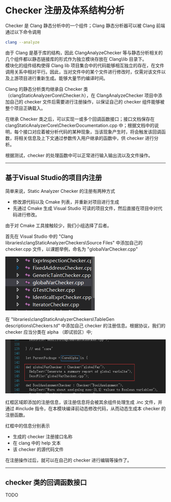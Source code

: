 # Checker 注册及体系结构分析

Checker 是 Clang 静态分析中的一个组件；Clang 静态分析器可以被 Clang 前端通过以下命令调用

```sh
clang --analyze
```

由于 Clang 是基于库的结构，因此 ClangAnalyzeChecker 等与静态分析相关的几个组件都以静态链接库的形式作为独立模块存放在 Clang\lib 目录下。  
模块化的组件结构使得 Clang lib 项目集合中的代码能够相互独立的存在，在文件调用关系中相对平行。因此，当对文件中的某个文件进行修改时，仅需对该文件以及上游项目进行重新生成。能够大量节约编译时间。

Clang 的静态分析类均继承自 Checker 类（clangStaticAnalyzerCore\Checker.h），在 ClangAnalyzeChecker 项目中添加自己的 checker 文件后需要进行注册操作，以保证自己的 checker 组件能够被整个项目正确载入。

在继承 Checker 类之后，可以实现一或多个回调函数接口；接口文档保存在 clangStaticAnalyzerCore\CheckerDocumentation.cpp 中；根据文档中的说明，每个接口对应着被分析代码的某种现象，当该现象产生时，将会触发该回调函数，将相关信息及上下文通过参数传入用户继承的函数中，供 checker 进行分析。  

根据测试，checker 的处理函数中可以正常进行输入输出流以及文件操作。

---

## 基于Visual Studio的项目内注册

简单来说，Static Analyzer Checker 的注册有两种方式

* 修改源代码以及 Cmake 列表，并重新对项目进行生成
* 先通过 Cmake 生成 Visual Studio 可读的项目文件，然后直接在项目中对代码进行修改。

由于对 Cmake 工具接触较少，我们小组选择了后者。

首先在 Visual Studio 中的 "Clang libraries\clangStaticAnalyzerCheckers\Source Files" 中添加自己的 checker.cpp 文件，以课题举例，命名为 "globalVarChecker.cpp"

![img](https://github.com/Reskip/global-variable-analysis/blob/master/Doc/Clang-staticAnaylzer%20notes/img/0_0.png)

在 "libraries\clangStaticAnalyzerCheckers\TableGen descriptions\Checkers.td" 中添加自己 checker 的注册信息。根据协议，我们的 checker 应当分类在 alpha （即试验区）中;

![img](https://github.com/Reskip/global-variable-analysis/blob/master/Doc/Clang-staticAnaylzer%20notes/img/0_1.png)

红框区域即添加的注册信息，该注册信息将会被其余组件处理生成 .inc 文件，并通过 \#include 指令，在本模块编译前动态修改代码，从而动态生成本 checker 的注册函数。

红框中的信息分别表示

* 生成的 checker 注册接口名称
* 在 clang 中的 help 文本
* 该 checker 的源代码文件

在注册操作过后，就可以在自己的 checker 进行编辑等操作了。

---

## checker 类的回调函数接口

TODO
